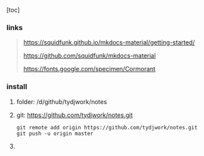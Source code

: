 [toc]

### links

> https://squidfunk.github.io/mkdocs-material/getting-started/
>
> https://github.com/squidfunk/mkdocs-material
>
> https://fonts.google.com/specimen/Cormorant

### install

1. folder: /d/github/tydjwork/notes

2. git: https://github.com/tydjwork/notes.git

   ```
   git remote add origin https://github.com/tydjwork/notes.git
   git push -u origin master
   ```

3. 